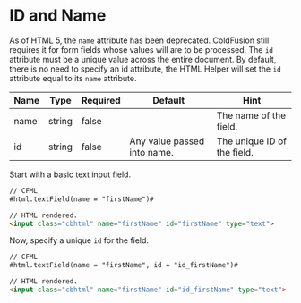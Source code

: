 # ID and Name

As of HTML 5, the `name` attribute has been deprecated. ColdFusion still requires it for form fields whose values will are to be processed. The `id` attribute must be a unique value across the entire document. By default, there is no need to specify an id attribute, the HTML Helper will set the `id` attribute equal to its `name` attribute.

|Name   |Type   |Required   |Default |Hint  |
|-------|-------|-----------|--------|------|
|name   |string |false | |The name of the field.|
|id     |string |false |Any value passed into name. |The unique ID of the field.|

Start with a basic text input field.

```html
// CFML
#html.textField(name = "firstName")#

// HTML rendered.
<input class="cbhtml" name="firstName" id="firstName" type="text">
```

Now, specify a unique `id` for the field.

```html
// CFML
#html.textField(name = "firstName", id = "id_firstName")#

// HTML rendered.
<input class="cbhtml" name="firstName" id="id_firstName" type="text">
```
